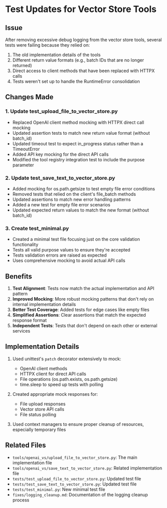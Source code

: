 # Test Updates for Vector Store Tools

## Issue

After removing excessive debug logging from the vector store tools, several tests were failing because they relied on:

1. The old implementation details of the tools
2. Different return value formats (e.g., batch IDs that are no longer returned)
3. Direct access to client methods that have been replaced with HTTPX calls
4. Tests weren't set up to handle the RuntimeError consolidation

## Changes Made

### 1. Update test_upload_file_to_vector_store.py

- Replaced OpenAI client method mocking with HTTPX direct call mocking
- Updated assertion tests to match new return value format (without batch_id)
- Updated timeout test to expect in_progress status rather than a TimeoutError
- Added API key mocking for the direct API calls
- Modified the tool registry integration test to include the purpose parameter

### 2. Update test_save_text_to_vector_store.py

- Added mocking for os.path.getsize to test empty file error conditions
- Removed tests that relied on the client's file_batch methods
- Updated assertions to match new error handling patterns
- Added a new test for empty file error scenarios
- Updated expected return values to match the new format (without batch_id)

### 3. Create test_minimal.py

- Created a minimal test file focusing just on the core validation functionality
- Tests all valid purpose values to ensure they're accepted
- Tests validation errors are raised as expected
- Uses comprehensive mocking to avoid actual API calls

## Benefits

1. **Test Alignment**: Tests now match the actual implementation and API pattern
2. **Improved Mocking**: More robust mocking patterns that don't rely on internal implementation details
3. **Better Test Coverage**: Added tests for edge cases like empty files
4. **Simplified Assertions**: Clear assertions that match the expected response format
5. **Independent Tests**: Tests that don't depend on each other or external services

## Implementation Details

1. Used unittest's `patch` decorator extensively to mock:
   - OpenAI client methods
   - HTTPX client for direct API calls
   - File operations (os.path.exists, os.path.getsize)
   - time.sleep to speed up tests with polling

2. Created appropriate mock responses for:
   - File upload responses
   - Vector store API calls
   - File status polling

3. Used context managers to ensure proper cleanup of resources, especially temporary files

## Related Files

- `tools/openai_vs/upload_file_to_vector_store.py`: The main implementation file
- `tools/openai_vs/save_text_to_vector_store.py`: Related implementation file
- `tests/test_upload_file_to_vector_store.py`: Updated test file
- `tests/test_save_text_to_vector_store.py`: Updated test file
- `tests/test_minimal.py`: New minimal test file
- `fixes/logging_cleanup.md`: Documentation of the logging cleanup process 